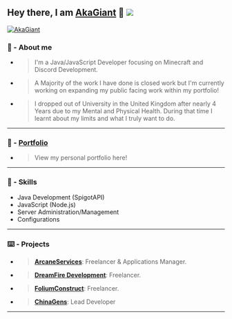 ## Hey there, I am [AkaGiant](https://github.com/AkaGiant) 👋 ![](https://komarev.com/ghpvc/?AkaGiant&style=for-the-badge)


[![AkaGiant](https://github-readme-stats.vercel.app/api?username=AkaGiant&show_icons=true&theme=dracula&count_private=true)](https://github.com/AkaGiant)<br/>

### 🤵 - About me 
- > I'm a Java/JavaScript Developer focusing on Minecraft and Discord Development.
- > A Majority of the work I have done is closed work but I'm currently working on expanding my public facing work within my portfolio!
- > I dropped out of University in the United Kingdom after nearly 4 Years due to my Mental and Physical Health. During that time I learnt about my limits and what I truly want to do. 

------------
### 📖 - **[Portfolio](https://github.com/AkaGiant/Portfolio "Portfolio")**
- > View my personal portfolio here!
------------

### 📖 - Skills
- Java Development (SpigotAPI)
- JavaScript (Node.js)
- Server Administration/Management
- Configurations

------------

### ⌨️ - Projects
- > **[ArcaneServices](https://discord.gg/Jgx8kr2TfD "ArcaneServices")**: Freelancer & Applications Manager.
- > **[DreamFire Development](https://discord.gg/xE4uRDa3Qz "DreamFire Development")**: Freelancer.
- > **[FoliumConstruct](https://discord.gg/xE4uRDa3Qz "FoliumConstruct")**: Freelancer.
- > **[ChinaGens](https://discord.gg/kDXWdcBqGs "ChinaGens")**: Lead Developer

------------
